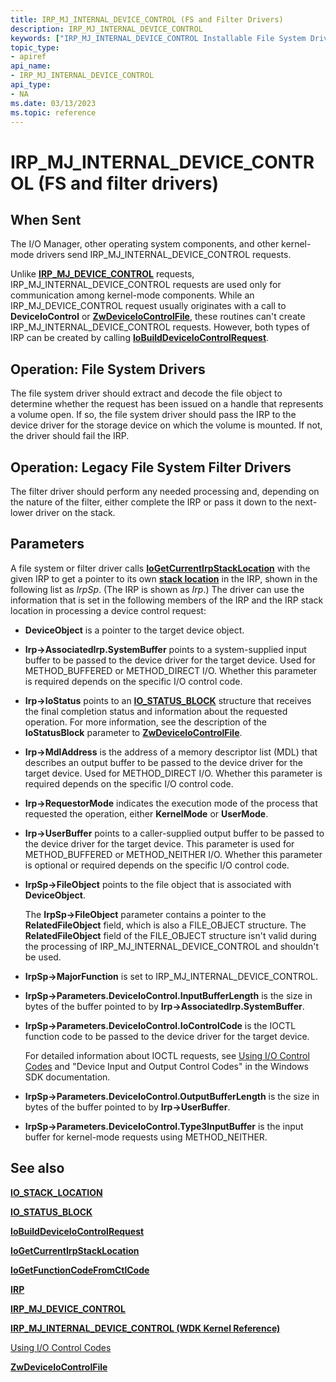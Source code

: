 ```yaml
---
title: IRP_MJ_INTERNAL_DEVICE_CONTROL (FS and Filter Drivers)
description: IRP_MJ_INTERNAL_DEVICE_CONTROL
keywords: ["IRP_MJ_INTERNAL_DEVICE_CONTROL Installable File System Drivers"]
topic_type:
- apiref
api_name:
- IRP_MJ_INTERNAL_DEVICE_CONTROL
api_type:
- NA
ms.date: 03/13/2023
ms.topic: reference
---
```


# IRP_MJ_INTERNAL_DEVICE_CONTROL (FS and filter drivers)

## When Sent

The I/O Manager, other operating system components, and other kernel-mode drivers send IRP_MJ_INTERNAL_DEVICE_CONTROL requests.

Unlike [**IRP_MJ_DEVICE_CONTROL**](irp-mj-device-control.md) requests, IRP_MJ_INTERNAL_DEVICE_CONTROL requests are used only for communication among kernel-mode components. While an IRP_MJ_DEVICE_CONTROL request usually originates with a call to **DeviceIoControl** or [**ZwDeviceIoControlFile**](/windows-hardware/drivers/ddi/ntifs/nf-ntifs-zwdeviceiocontrolfile), these routines can't create IRP_MJ_INTERNAL_DEVICE_CONTROL requests. However, both types of IRP can be created by calling [**IoBuildDeviceIoControlRequest**](/windows-hardware/drivers/ddi/wdm/nf-wdm-iobuilddeviceiocontrolrequest).

## Operation: File System Drivers

The file system driver should extract and decode the file object to determine whether the request has been issued on a handle that represents a volume open. If so, the file system driver should pass the IRP to the device driver for the storage device on which the volume is mounted. If not, the driver should fail the IRP.

## Operation: Legacy File System Filter Drivers

The filter driver should perform any needed processing and, depending on the nature of the filter, either complete the IRP or pass it down to the next-lower driver on the stack.

## Parameters

A file system or filter driver calls [**IoGetCurrentIrpStackLocation**](/windows-hardware/drivers/ddi/wdm/nf-wdm-iogetcurrentirpstacklocation) with the given IRP to get a pointer to its own [**stack location**](/windows-hardware/drivers/ddi/wdm/ns-wdm-_io_stack_location) in the IRP, shown in the following list as *IrpSp*. (The IRP is shown as *Irp*.) The driver can use the information that is set in the following members of the IRP and the IRP stack location in processing a device control request:

- **DeviceObject** is a pointer to the target device object.

- **Irp->AssociatedIrp.SystemBuffer** points to a system-supplied input buffer to be passed to the device driver for the target device. Used for METHOD_BUFFERED or METHOD_DIRECT I/O. Whether this parameter is required depends on the specific I/O control code.

- **Irp->IoStatus** points to an [**IO_STATUS_BLOCK**](/windows-hardware/drivers/ddi/wdm/ns-wdm-_io_status_block) structure that receives the final completion status and information about the requested operation. For more information, see the description of the **IoStatusBlock** parameter to [**ZwDeviceIoControlFile**](/windows-hardware/drivers/ddi/ntifs/nf-ntifs-zwdeviceiocontrolfile).

- **Irp->MdlAddress** is the address of a memory descriptor list (MDL) that describes an output buffer to be passed to the device driver for the target device. Used for METHOD_DIRECT I/O. Whether this parameter is required depends on the specific I/O control code.

- **Irp->RequestorMode** indicates the execution mode of the process that requested the operation, either **KernelMode** or **UserMode**.

- **Irp->UserBuffer** points to a caller-supplied output buffer to be passed to the device driver for the target device. This parameter is used for METHOD_BUFFERED or METHOD_NEITHER I/O. Whether this parameter is optional or required depends on the specific I/O control code.

- **IrpSp->FileObject** points to the file object that is associated with **DeviceObject**.

  The **IrpSp->FileObject** parameter contains a pointer to the **RelatedFileObject** field, which is also a FILE_OBJECT structure. The **RelatedFileObject** field of the FILE_OBJECT structure isn't valid during the processing of IRP_MJ_INTERNAL_DEVICE_CONTROL and shouldn't be used.

- **IrpSp->MajorFunction** is set to IRP_MJ_INTERNAL_DEVICE_CONTROL.

- **IrpSp->Parameters.DeviceIoControl.InputBufferLength** is the size in bytes of the buffer pointed to by **Irp->AssociatedIrp.SystemBuffer**.

- **IrpSp->Parameters.DeviceIoControl.IoControlCode** is the IOCTL function code to be passed to the device driver for the target device.

  For detailed information about IOCTL requests, see [Using I/O Control Codes](../kernel/introduction-to-i-o-control-codes.md) and "Device Input and Output Control Codes" in the Windows SDK documentation.

- **IrpSp->Parameters.DeviceIoControl.OutputBufferLength** is the size in bytes of the buffer pointed to by **Irp->UserBuffer**.

- **IrpSp->Parameters.DeviceIoControl.Type3InputBuffer** is the input buffer for kernel-mode requests using METHOD_NEITHER.

## See also

[**IO_STACK_LOCATION**](/windows-hardware/drivers/ddi/wdm/ns-wdm-_io_stack_location)

[**IO_STATUS_BLOCK**](/windows-hardware/drivers/ddi/wdm/ns-wdm-_io_status_block)

[**IoBuildDeviceIoControlRequest**](/windows-hardware/drivers/ddi/wdm/nf-wdm-iobuilddeviceiocontrolrequest)

[**IoGetCurrentIrpStackLocation**](/windows-hardware/drivers/ddi/wdm/nf-wdm-iogetcurrentirpstacklocation)

[**IoGetFunctionCodeFromCtlCode**](/windows-hardware/drivers/ddi/wdm/nf-wdm-iogetfunctioncodefromctlcode)

[**IRP**](/windows-hardware/drivers/ddi/wdm/ns-wdm-_irp)

[**IRP_MJ_DEVICE_CONTROL**](irp-mj-device-control.md)

[**IRP_MJ_INTERNAL_DEVICE_CONTROL (WDK Kernel Reference)**](../kernel/irp-mj-internal-device-control.md)

[Using I/O Control Codes](../kernel/introduction-to-i-o-control-codes.md)

[**ZwDeviceIoControlFile**](/windows-hardware/drivers/ddi/ntifs/nf-ntifs-zwdeviceiocontrolfile)
